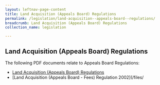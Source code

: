 ```yaml
---
layout: leftnav-page-content
title: Land Acquisition (Appeals Board) Regulations
permalink: /legislation/land-acquisition--appeals-board--regulations/
breadcrumb: Land Acquisition (Appeals Board) Regulations
collection_name: legislation

---
```


Land Acquisition (Appeals Board) Regulations
---
The following PDF documents relate to Appeals Board Regulations:

* [Land Acquisition (Appeals Board) Regulations](/files/AB-Regulations1-Jan08.pdf)
* [Land Acquisition (Appeals Board - Fees) Regulation 2002](/files/

